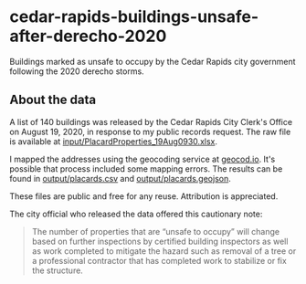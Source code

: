 # cedar-rapids-buildings-unsafe-after-derecho-2020

Buildings marked as unsafe to occupy by the Cedar Rapids city government following the 2020 derecho storms.

## About the data

A list of 140 buildings was released by the Cedar Rapids City Clerk's Office on August 19, 2020, in response to my public records request. The raw file is available at [input/PlacardProperties_19Aug0930.xlsx](https://github.com/palewire/cedar-rapids-buildings-unsafe-after-derecho-2020/blob/master/input/PlacardProperties_19Aug0930.xlsx). 

I mapped the addresses using the geocoding service at [geocod.io](https://geocod.io). It's possible that process included some mapping errors. The results can be found in [output/placards.csv](https://github.com/palewire/cedar-rapids-buildings-unsafe-after-derecho-2020/blob/master/output/placards.csv) and [output/placards.geojson](https://github.com/palewire/cedar-rapids-buildings-unsafe-after-derecho-2020/blob/master/output/placards.geojson).

These files are public and free for any reuse. Attribution is appreciated.

The city official who released the data offered this cautionary note:

> The number of properties that are “unsafe to occupy” will change based on further inspections by certified building inspectors as well as work completed to mitigate the hazard such as removal of a tree or a professional contractor that has completed work to stabilize or fix the structure.

